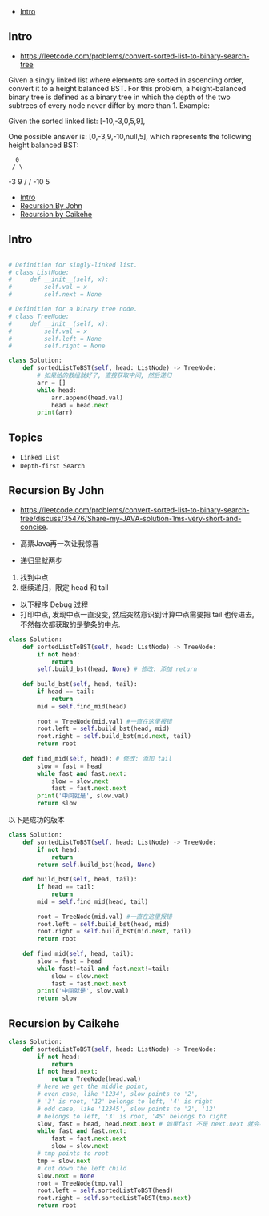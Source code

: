 - [Intro](#intro)

## Intro

- https://leetcode.com/problems/convert-sorted-list-to-binary-search-tree

Given a singly linked list where elements are sorted in ascending order, convert it to a height balanced BST.
For this problem, a height-balanced binary tree is defined as a binary tree in which the depth of the two subtrees of every node never differ by more than 1.
Example:

Given the sorted linked list: [-10,-3,0,5,9],

One possible answer is: [0,-3,9,-10,null,5], which represents the following height balanced BST:

      0
     / \
   -3   9
   /   /
 -10  5

- [Intro](#intro)
- [Recursion By John](#recursion-by-john)
- [Recursion by Caikehe](#recursion-by-caikehe)





## Intro


```py

# Definition for singly-linked list.
# class ListNode:
#     def __init__(self, x):
#         self.val = x
#         self.next = None

# Definition for a binary tree node.
# class TreeNode:
#     def __init__(self, x):
#         self.val = x
#         self.left = None
#         self.right = None

class Solution:
    def sortedListToBST(self, head: ListNode) -> TreeNode:
        # 如果给的数组就好了, 直接获取中间, 然后递归
        arr = []
        while head:
            arr.append(head.val)
            head = head.next
        print(arr)
```




## Topics

- `Linked List`
- `Depth-first Search`


## Recursion By John

- https://leetcode.com/problems/convert-sorted-list-to-binary-search-tree/discuss/35476/Share-my-JAVA-solution-1ms-very-short-and-concise.


- 高票Java再一次让我惊喜
- 递归里就两步
1. 找到中点
2. 继续递归，限定 head 和 tail


- 以下程序 Debug 过程
- 打印中点, 发现中点一直没变, 然后突然意识到计算中点需要把 tail 也传进去, 不然每次都获取的是整条的中点.


```py
class Solution:
    def sortedListToBST(self, head: ListNode) -> TreeNode:
        if not head:
            return
        self.build_bst(head, None) # 修改: 添加 return
        
    def build_bst(self, head, tail):
        if head == tail:
            return
        mid = self.find_mid(head)
        
        root = TreeNode(mid.val) #一直在这里报错 
        root.left = self.build_bst(head, mid)
        root.right = self.build_bst(mid.next, tail)
        return root
        
    def find_mid(self, head): # 修改: 添加 tail
        slow = fast = head
        while fast and fast.next:
            slow = slow.next
            fast = fast.next.next
        print('中间就是', slow.val)
        return slow
```


以下是成功的版本

```py
class Solution:
    def sortedListToBST(self, head: ListNode) -> TreeNode:
        if not head:
            return
        return self.build_bst(head, None)
        
    def build_bst(self, head, tail):
        if head == tail:
            return
        mid = self.find_mid(head, tail)
        
        root = TreeNode(mid.val) #一直在这里报错 
        root.left = self.build_bst(head, mid)
        root.right = self.build_bst(mid.next, tail)
        return root
        
    def find_mid(self, head, tail):
        slow = fast = head
        while fast!=tail and fast.next!=tail:
            slow = slow.next
            fast = fast.next.next
        print('中间就是', slow.val)
        return slow
```











## Recursion by Caikehe


```py
class Solution:
    def sortedListToBST(self, head: ListNode) -> TreeNode:
        if not head:
            return 
        if not head.next:
            return TreeNode(head.val)
        # here we get the middle point,
        # even case, like '1234', slow points to '2',
        # '3' is root, '12' belongs to left, '4' is right
        # odd case, like '12345', slow points to '2', '12'
        # belongs to left, '3' is root, '45' belongs to right
        slow, fast = head, head.next.next # 如果fast 不是 next.next 就会导致tmp取不到val
        while fast and fast.next:
            fast = fast.next.next
            slow = slow.next
        # tmp points to root
        tmp = slow.next
        # cut down the left child
        slow.next = None
        root = TreeNode(tmp.val)
        root.left = self.sortedListToBST(head)
        root.right = self.sortedListToBST(tmp.next)
        return root
```











